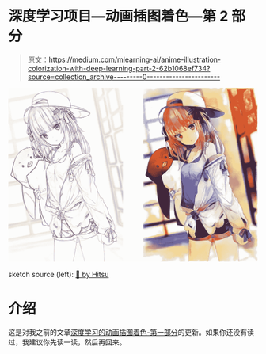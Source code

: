 # 深度学习项目—动画插图着色—第 2 部分

> 原文：<https://medium.com/mlearning-ai/anime-illustration-colorization-with-deep-learning-part-2-62b1068ef734?source=collection_archive---------0----------------------->

![](img/8ff62e2ea5a20b4d2c2eb523b37a058e.png)

sketch source (left): [🐧 by Hitsu](https://www.pixiv.net/artworks/71852423)

# 介绍

这是对我之前的文章[深度学习的动画插图着色-第一部分](/mlearning-ai/anime-illustration-colorization-with-deep-learning-9e7d7de7ee0b)的更新。如果你还没有读过，我建议你先读一读，然后再回来。